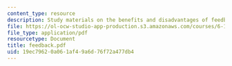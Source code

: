 ```yaml
---
content_type: resource
description: Study materials on the benefits and disadvantages of feedback.
file: https://ol-ocw-studio-app-production.s3.amazonaws.com/courses/6-101-introductory-analog-electronics-laboratory-spring-2007/19ec79620a061af49a6d76f72a477db4_feedback.pdf
file_type: application/pdf
resourcetype: Document
title: feedback.pdf
uid: 19ec7962-0a06-1af4-9a6d-76f72a477db4
---
```

